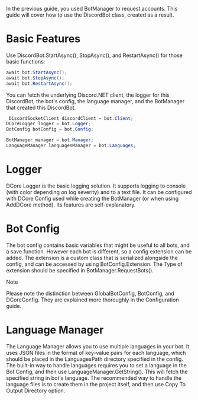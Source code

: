In the previous guide, you used BotManager to request accounts. This guide will cover how to use the DiscordBot class, created as a result.

# Basic Features
Use DiscordBot.StartAsync(), StopAsync(), and RestartAsync() for those basic functions:
```cs
await bot.StartAsync();
await bot.StopAsync();
await bot.RestartAsync();
```

You can fetch the underlying Discord.NET client, the logger for this DiscordBot, the bot's config, the language manager, and the BotManager that created this DiscordBot.
```cs
 DiscordSocketClient discordClient = bot.Client;
DCoreLogger logger = bot.Logger;
BotConfig botConfig = bot.Config;

BotManager manager = bot.Manager;
LanguageManager languagesManager = bot.Languages;
```

# Logger
DCore Logger is the basic logging solution. It supports logging to console (with color depending on log severity) and to a text file.
It can be configured with DCore Config used while creating the BotManager (or when using AddDCore method). Its features are self-explanatory.

# Bot Config
The bot config contains basic variables that might be useful to all bots, and a save function. However each bot is different, so a config extension can be added. 
The extension is a custom class that is serialized alongside the config, and can be accessed by using BotConfig.Extension. The Type of extension should be specified in BotManager.RequestBots().

> [!NOTE]
> Please note the distinction between GlobalBotConfig, BotConfig, and DCoreConfig. They are explained more thoroughly in the Configuration guide.

# Language Manager
The Language Manager allows you to use multiple languages in your bot. It uses JSON files in the format of key-value pairs for each language, which should be placed in the LanguagesPath directory specified in the config.
The built-in way to handle languages requires you to set a language in the Bot Config, and then use LanguageManager.GetString(). This will fetch the specified string in bot's language.
The recommended way to handle the language files is to create them in the project itself, and then use Copy To Output Directory option.